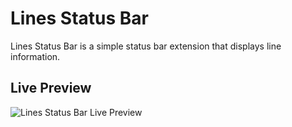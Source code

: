 # Lines Status Bar

Lines Status Bar is a simple status bar extension that displays line information.

## Live Preview

![Lines Status Bar Live Preview](/img/live-preview.gif)
